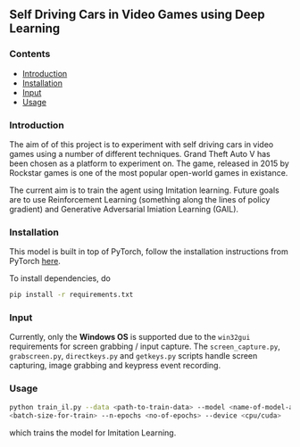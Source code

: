## Self Driving Cars in Video Games using Deep Learning

### Contents
- [Introduction](#Introduction)
- [Installation](#Installation)
- [Input](#Input)
- [Usage](#Usage)

### Introduction
The aim of of this project is to experiment with self driving cars in video games using a number of different techniques. 
Grand Theft Auto V has been chosen as a platform to experiment on. The game, released in 2015 by Rockstar games is one of the most popular open-world games in existance.

The current aim is to train the agent using Imitation learning. Future goals are to use Reinforcement Learning (something along the lines of policy gradient) and Generative Adversarial Imiation Learning (GAIL).

### Installation
This model is built in top of PyTorch, follow the installation instructions from PyTorch [here](https://pytorch.org/get-started/locally/).

To install dependencies, do
```bash
pip install -r requirements.txt
```

### Input
Currently, only the **Windows OS** is supported due to the `win32gui` requirements for screen grabbing / input capture.
The `screen_capture.py`, `grabscreen.py`, `directkeys.py` and `getkeys.py` scripts handle screen capturing, image grabbing and keypress event recording.

### Usage
```bash
python train_il.py --data <path-to-train-data> --model <name-of-model-architecture> --batch-size 
<batch-size-for-train> --n-epochs <no-of-epochs> --device <cpu/cuda>
```
which trains the model for Imitation Learning.

